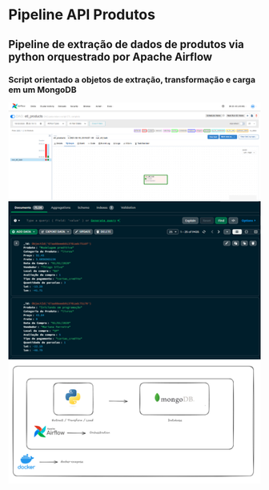 <h1>Pipeline API Produtos</h1>
<h2>Pipeline de extração de dados de produtos via python orquestrado por Apache Airflow</h2>
<h3>Script orientado a objetos de extração, transformação e carga em um MongoDB</h3>
<img src="https://github.com/ArthurCoutinho15/products_pipeline/blob/main/img/Captura%20de%20tela%202025-02-10%20202343.png" alt="">
<img src="https://github.com/ArthurCoutinho15/products_pipeline/blob/main/img/Captura%20de%20tela%202025-02-13%20003130.png" alt="">
<img src="https://github.com/ArthurCoutinho15/products_pipeline/blob/main/img/Captura%20de%20tela%202025-02-10%20202910.png" alt="">
